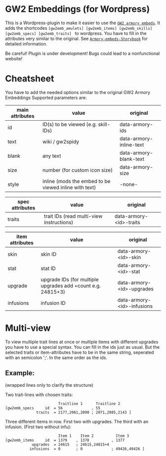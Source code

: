 # GW2 Embeddings (for Wordpress)


This is a Wordpress-plugin to make it easier to use the [`GW2 armory embeds`](https://github.com/madou/armory-embeds).
It adds the shortcodes `[gw2emb_amulets] [gw2emb_items] [gw2emb_skills] [gw2emb_specs] [gw2emb_traits] ` to wordpress.
You have to fill in the attributes very similar to the original. See [`Armory-embeds-Storybook`](https://madou.github.io/armory-embeds) for detailed information.

Be careful! Plugin is under development! Bugs could lead to a nonfunctional website!

# Cheatsheet

You have to add the needed options similar to the original GW2 Armory Embeddings
Supported parameters are:

main attributes  | value                                       | original
------------    |------------                                 |------------
id              |  ID(s) to be viewed (e.g. skill-IDs)        |  data-armory-ids
text            |  wiki / gw2spidy                            |  data-armory-inline-text
blank           |  any text                                   |  data-armory-blank-text
size            |  number (for custom icon size)              |  data-armory-size
style           |  inline (mods the embed to be viewed inline with text)       |  -none-

spec attributes |  value                                      |  original
------------    |------------                                 |------------
traits          |  trait IDs (read multi-view instructions)   |  data-armory-\<id>-traits

item attributes | value                                       |  original
------------    |------------                                 |------------
skin            |  skin ID                                    |  data-armory-\<id>-skin
stat            |  stat ID                                    |  data-armory-\<id>-stat
upgrade         |  upgrade IDs (for multiple upgrades add +count e.g. 24815+3)  |  data-armory-\<id>-upgrades
infusions       |  infusion ID                                |  data-armory-\<id>-infusions



# Multi-view

To view multiple trait lines at once or multiple items with different upgrades you have to use a special syntax.
You can fill in the ids just as usual. But the selected traits or item-attributes have to be in the same string, seperated with an semicolon ';'. In the same order as the ids.

## Example:
(wrapped lines only to clarify the structure)

Two trait-lines with chosen traits:
```
                        Traitline 1      Traitline 2
[gw2emb_specs     id  = 56             , 55
              traits  = 2177,2061,2090 ; 2071,2085,2143 ]
```

Three different items in row. First two with upgrades. The third with an infusion. (First two without infu):
```
                        Item 1    Item 2          Item 3
[gw2emb_items     id  = 1379    , 1378          , 1377
            upgrades  = 24615   ; 24615,24815+4
           infusions  = 0       ; 0             ; 49426,49426 ]
```
